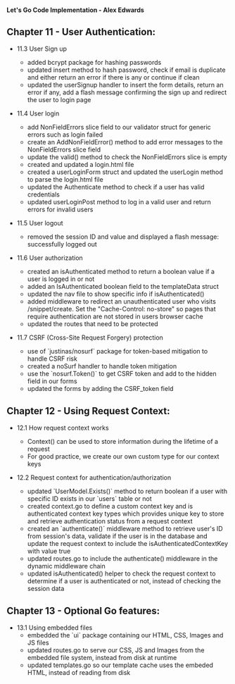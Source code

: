 #### Let's Go Code Implementation - Alex Edwards
## Chapter 11 - User Authentication:
 - 11.3 User Sign up
   - added bcrypt package for hashing passwords
   - updated insert method to hash password, check if email is duplicate and either return an error if there is any or continue if clean
   - updated the userSignup handler to insert the form details, return an error if any, add a flash message confirming the sign up and redirect the user to login page
 
 - 11.4 User login
   - add NonFieldErrors slice field to our validator struct for generic errors such as login failed
   - create an AddNonFieldError() method to add error messages to the NonFieldErrors slice field
   - update the valid() method to check the NonFieldErrors slice is empty
   - created and updated a login.html file
   - created a userLoginForm struct and updated the userLogin method to parse the login.html file
   - updated the Authenticate method to check if a user has valid credentials
   - updated userLoginPost method to log in a valid user and return errors for invalid users
 
 - 11.5 User logout
   - removed the session ID and value and displayed a flash message: successfully logged out
  
 - 11.6 User authorization
   - created an isAuthenticated method to return a boolean value if a user is logged in or not
   - added an IsAuthenticated boolean field to the templateData struct
   - updated the nav file to show specific info if isAuthenticated()
   - added middleware to redirect an unauthenticated user who visits /snippet/create. Set the \"Cache-Control: no-store\" so pages that require authentication are not stored in users browser cache
   - updated the routes that need to be protected

 - 11.7 CSRF (Cross-Site Request Forgery) protection
   - use of \`justinas/nosurf\` package for token-based mitigation to handle CSRF risk
   - created a noSurf handler to handle token mitigation
   - use the \`nosurf.Token()\` to get CSRF token and add to the hidden field in our forms
   - updated the forms by adding the CSRF_token field

## Chapter 12 - Using Request Context:
 - 12.1 How request context works
   - Context() can be used to store information during the lifetime of a request
   - For good practice, we create our own custom type for our context keys
  
 - 12.2 Request context for authentication/authorization
   - updated \`UserModel.Exists()\` method to return boolean if a user with specific ID exists in our \`users\` table or not
   - created context.go to define a custom context key and is authenticated context key types which provides unique key to store and retrieve authentication status from a request context
   - created an \`authenticate()\` middleware method to retrieve user's ID from session's data, validate if the user is in the database and update the request context to include the isAuthenticatedContextKey with value true
   - updated routes.go to include the authenticate() middleware in the dynamic middleware chain
   - updated isAuthenticated() helper to check the request context to determine if a user is authenticated or not, instead of checking the session data

## Chapter 13 - Optional Go features:
 - 13.1 Using embedded files
   - embedded the \`ui\` package containing our HTML, CSS, Images and JS files
   - updated routes.go to serve our CSS, JS and Images from the embedded file system, instead from disk at runtime
   - updated templates.go so our template cache uses the embeded HTML, instead of reading from disk